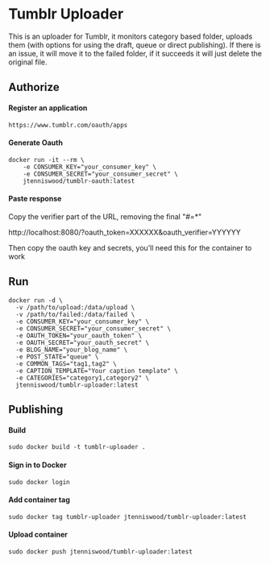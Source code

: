 # Tumblr Uploader
This is an uploader for Tumblr, it monitors category based folder, uploads them (with options for using the draft, queue or direct publishing). If there is an issue, it will move it to the failed folder, if it succeeds it will just delete the original file.


## Authorize

#### Register an application
`https://www.tumblr.com/oauth/apps`

#### Generate Oauth
```
docker run -it --rm \
    -e CONSUMER_KEY="your_consumer_key" \
    -e CONSUMER_SECRET="your_consumer_secret" \
    jtenniswood/tumblr-oauth:latest
```

#### Paste response
Copy the verifier part of the URL, removing the final "#=*"

http://localhost:8080/?oauth_token=XXXXXX&oauth_verifier=YYYYYY

Then copy the oauth key and secrets, you’ll need this for the container to work


## Run

```
docker run -d \
  -v /path/to/upload:/data/upload \
  -v /path/to/failed:/data/failed \
  -e CONSUMER_KEY="your_consumer_key" \
  -e CONSUMER_SECRET="your_consumer_secret" \
  -e OAUTH_TOKEN="your_oauth_token" \
  -e OAUTH_SECRET="your_oauth_secret" \
  -e BLOG_NAME="your_blog_name" \
  -e POST_STATE="queue" \
  -e COMMON_TAGS="tag1,tag2" \
  -e CAPTION_TEMPLATE="Your caption template" \
  -e CATEGORIES="category1,category2" \
  jtenniswood/tumblr-uploader:latest
```




## Publishing

#### Build
`sudo docker build -t tumblr-uploader .`

#### Sign in to Docker
`sudo docker login`

#### Add container tag
`sudo docker tag tumblr-uploader jtenniswood/tumblr-uploader:latest`

#### Upload container
`sudo docker push jtenniswood/tumblr-uploader:latest`
